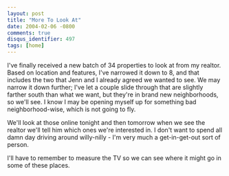 ```yaml
---
layout: post
title: "More To Look At"
date: 2004-02-06 -0800
comments: true
disqus_identifier: 497
tags: [home]
---
```

I've finally received a new batch of 34 properties to look at from my
realtor. Based on location and features, I've narrowed it down to 8, and
that includes the two that Jenn and I already agreed we wanted to see.
We may narrow it down further; I've let a couple slide through that are
slightly farther south than what we want, but they're in brand new
neighborhoods, so we'll see. I know I may be opening myself up for
something bad neighborhood-wise, which is not going to fly.

 We'll look at those online tonight and then tomorrow when we see the
realtor we'll tell him which ones we're interested in. I don't want to
spend all damn day driving around willy-nilly - I'm very much a
get-in-get-out sort of person.

 I'll have to remember to measure the TV so we can see where it might go
in some of these places.
